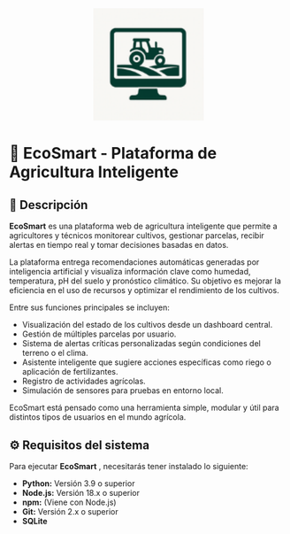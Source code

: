 <div align="center">
  <img src="./assets/ecosmarlogo.png" alt="EcoSmart Logo" width="200"/>
</div>

# 🌿 EcoSmart - Plataforma de Agricultura Inteligente

## 📌 Descripción

**EcoSmart** es una plataforma web de agricultura inteligente que permite a agricultores y técnicos monitorear cultivos, gestionar parcelas, recibir alertas en tiempo real y tomar decisiones basadas en datos.

La plataforma entrega recomendaciones automáticas generadas por inteligencia artificial y visualiza información clave como humedad, temperatura, pH del suelo y pronóstico climático. Su objetivo es mejorar la eficiencia en el uso de recursos y optimizar el rendimiento de los cultivos.

Entre sus funciones principales se incluyen:

- Visualización del estado de los cultivos desde un dashboard central.
- Gestión de múltiples parcelas por usuario.
- Sistema de alertas críticas personalizadas según condiciones del terreno o el clima.
- Asistente inteligente que sugiere acciones específicas como riego o aplicación de fertilizantes.
- Registro de actividades agrícolas.
- Simulación de sensores para pruebas en entorno local.

EcoSmart está pensado como una herramienta simple, modular y útil para distintos tipos de usuarios en el mundo agrícola.

## ⚙️ Requisitos del sistema 

Para ejecutar **EcoSmart** , necesitarás tener instalado lo siguiente:

  * **Python:** Versión 3.9 o superior
  * **Node.js:** Versión 18.x o superior
  * **npm:** (Viene con Node.js)
  * **Git:** Versión 2.x o superior
  * **SQLite** 